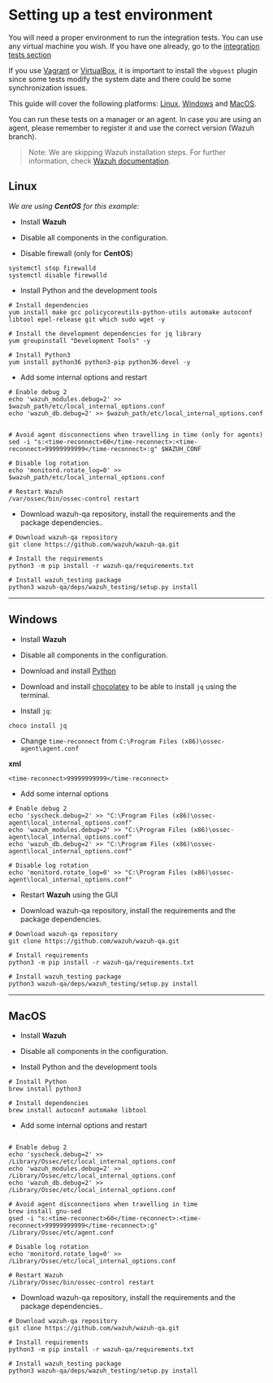 # Setting up a test environment

You will need a proper environment to run the integration tests. You can use any virtual machine you wish. If you have 
one already, go to the [integration tests section](../)

If you use [Vagrant](https://www.vagrantup.com/downloads.html) or 
[VirtualBox](https://www.virtualbox.org/wiki/Downloads), it is important to install the `vbguest` plugin since some 
tests modify the system date and there could be some synchronization issues.

This guide will cover the following platforms: [Linux](#linux), [Windows](#windows) and [MacOS](#macos).

You can run these tests on a manager or an agent. In case you are using an agent, please remember to register it and 
use the correct version (Wazuh branch).

> Note: We are skipping Wazuh installation steps. For further information, check 
> [Wazuh documentation](https://documentation.wazuh.com/3.13/installation-guide/index.html).

## Linux

_We are using **CentOS** for this example:_

- Install **Wazuh**

- Disable all components in the configuration.

- Disable firewall (only for **CentOS**)

```
systemctl stop firewalld
systemctl disable firewalld
```

- Install Python and the development tools

```
# Install dependencies
yum install make gcc policycoreutils-python-utils automake autoconf libtool epel-release git which sudo wget -y

# Install the development dependencies for jq library
yum groupinstall "Development Tools" -y

# Install Python3
yum install python36 python3-pip python36-devel -y
```

- Add some internal options and restart

```
# Enable debug 2
echo 'wazuh_modules.debug=2' >> $wazuh_path/etc/local_internal_options.conf
echo 'wazuh_db.debug=2' >> $wazuh_path/etc/local_internal_options.conf


# Avoid agent disconnections when travelling in time (only for agents)
sed -i "s:<time-reconnect>60</time-reconnect>:<time-reconnect>99999999999</time-reconnect>:g" $WAZUH_CONF

# Disable log rotation
echo 'monitord.rotate_log=0' >> $wazuh_path/etc/local_internal_options.conf

# Restart Wazuh
/var/ossec/bin/ossec-control restart
```

- Download wazuh-qa repository, install the requirements and the package dependencies..

```
# Download wazuh-qa repository
git clone https://github.com/wazuh/wazuh-qa.git

# Install the requirements
python3 -m pip install -r wazuh-qa/requirements.txt

# Install wazuh_testing package
python3 wazuh-qa/deps/wazuh_testing/setup.py install
```

-----------

## Windows

- Install **Wazuh**

- Disable all components in the configuration.

- Download and install [Python](https://www.python.org/downloads/windows/)

- Download and install [chocolatey](https://chocolatey.org/docs/installation) to be able to 
  install `jq` using the terminal.

- Install `jq`:

```
choco install jq
```


- Change `time-reconnect` from `C:\Program Files (x86)\ossec-agent\agent.conf`

__xml__
```
<time-reconnect>99999999999</time-reconnect>
```

- Add some internal options

```
# Enable debug 2
echo 'syscheck.debug=2' >> "C:\Program Files (x86)\ossec-agent\local_internal_options.conf"
echo 'wazuh_modules.debug=2' >> "C:\Program Files (x86)\ossec-agent\local_internal_options.conf"
echo 'wazuh_db.debug=2' >> "C:\Program Files (x86)\ossec-agent\local_internal_options.conf"

# Disable log rotation
echo 'monitord.rotate_log=0' >> "C:\Program Files (x86)\ossec-agent\local_internal_options.conf"
```

- Restart **Wazuh** using the GUI

- Download wazuh-qa repository, install the requirements and the package dependencies.

```
# Download wazuh-qa repository
git clone https://github.com/wazuh/wazuh-qa.git

# Install requirements
python3 -m pip install -r wazuh-qa/requirements.txt

# Install wazuh_testing package
python3 wazuh-qa/deps/wazuh_testing/setup.py install
```

-----------

## MacOS

- Install **Wazuh**

- Disable all components in the configuration.

- Install Python and the development tools

```
# Install Python
brew install python3

# Install dependencies
brew install autoconf automake libtool

```

- Add some internal options and restart

```

# Enable debug 2
echo 'syscheck.debug=2' >> /Library/Ossec/etc/local_internal_options.conf
echo 'wazuh_modules.debug=2' >> /Library/Ossec/etc/local_internal_options.conf
echo 'wazuh_db.debug=2' >> /Library/Ossec/etc/local_internal_options.conf

# Avoid agent disconnections when travelling in time
brew install gnu-sed
gsed -i "s:<time-reconnect>60</time-reconnect>:<time-reconnect>99999999999</time-reconnect>:g"
/Library/Ossec/etc/agent.conf

# Disable log rotation
echo 'monitord.rotate_log=0' >> /Library/Ossec/etc/local_internal_options.conf

# Restart Wazuh
/Library/Ossec/bin/ossec-control restart
```

- Download wazuh-qa repository, install the requirements and the package dependencies..

```
# Download wazuh-qa repository
git clone https://github.com/wazuh/wazuh-qa.git

# Install requirements
python3 -m pip install -r wazuh-qa/requirements.txt

# Install wazuh_testing package
python3 wazuh-qa/deps/wazuh_testing/setup.py install
```
